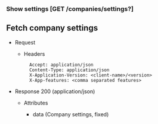 ### Show settings [GET /companies/settings?]

## Fetch company settings

+ Request
    + Headers

            Accept: application/json
            Content-Type: application/json
            X-Application-Version: <client-name>/<version>
            X-App-features: <comma separated features>

+ Response 200 (application/json)

    + Attributes
    
        + data (Company settings, fixed)

<!-- include(../error_responses.md) -->
